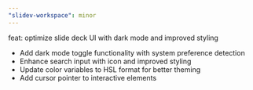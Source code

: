 ```yaml
---
"slidev-workspace": minor
---
```


feat: optimize slide deck UI with dark mode and improved styling

- Add dark mode toggle functionality with system preference detection
- Enhance search input with icon and improved styling
- Update color variables to HSL format for better theming
- Add cursor pointer to interactive elements
